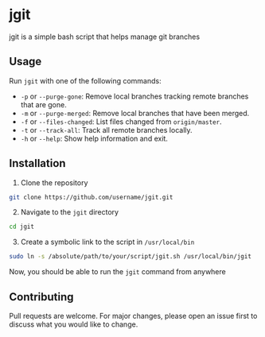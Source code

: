 # jgit

jgit is a simple bash script that helps manage git branches

## Usage

Run `jgit` with one of the following commands:

- `-p` or `--purge-gone`: Remove local branches tracking remote branches that are gone.
- `-m` or `--purge-merged`: Remove local branches that have been merged.
- `-f` or `--files-changed`: List files changed from `origin/master`.
- `-t` or `--track-all`: Track all remote branches locally.
- `-h` or `--help`: Show help information and exit.

## Installation

1. Clone the repository
```bash
git clone https://github.com/username/jgit.git
```

2. Navigate to the `jgit` directory
```bash
cd jgit
```

3. Create a symbolic link to the script in `/usr/local/bin`
```bash
sudo ln -s /absolute/path/to/your/script/jgit.sh /usr/local/bin/jgit
```

Now, you should be able to run the `jgit` command from anywhere

## Contributing

Pull requests are welcome. For major changes, please open an issue first to discuss what you would like to change.

